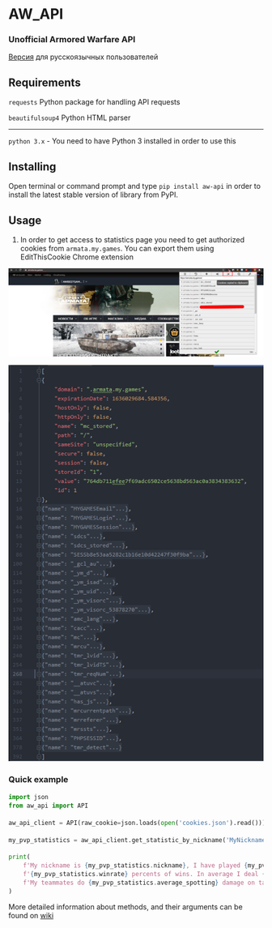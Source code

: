 # AW_API

### Unofficial Armored Warfare API

[Версия](https://github.com/lookandhate/ArmoredWarfareAPI/wiki/README.md-RU) для русскоязычных пользователей

## Requirements

`requests` Python package for handling API requests

`beautifulsoup4` Python HTML parser

-------------
`python 3.x` - You need to have Python 3 installed in order to use this

## Installing
Open terminal or command prompt and type ``pip install aw-api`` in order to install
the latest stable version of library from PyPI.


## Usage

1) In order to get access to statistics page you need to get authorized cookies from ``armata.my.games``. You can export
   them using EditThisCookie Chrome extension
   
![cookie export][cookie]

[cookie]: https://github.com/lookandhate/ArmoredWarfareAPI/blob/master/github_readmepage/cookie_export.png 

![cookie.json file example][cookie.json]

[cookie.json]: https://github.com/lookandhate/ArmoredWarfareAPI/blob/master/github_readmepage/cookies.json_example.png 

### Quick example
```python
import json
from aw_api import API

aw_api_client = API(raw_cookie=json.loads(open('cookies.json').read()))

my_pvp_statistics = aw_api_client.get_statistic_by_nickname('MyNickname')

print(
    f'My nickname is {my_pvp_statistics.nickname}, I have played {my_pvp_statistics.battles} in PvP and have '
    f'{my_pvp_statistics.winrate} percents of wins. In average I deal {my_pvp_statistics.damage} per battle and kill {my_pvp_statistics.average_kills} enemies.'
    f'My teammates do {my_pvp_statistics.average_spotting} damage on tanks spotted by me. '
)

```

More detailed information about methods, and their arguments can be found on [wiki](https://github.com/lookandhate/ArmoredWarfareAPI/wiki)
